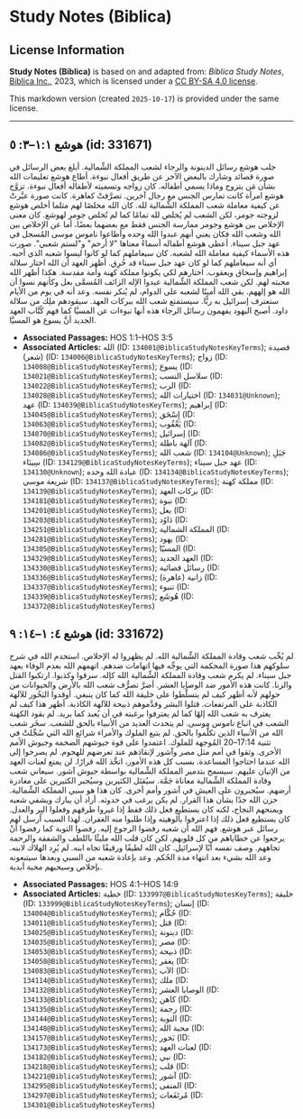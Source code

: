 # Study Notes (Biblica)

## License Information

**Study Notes (Biblica)** is based on and adapted from: _Biblica Study Notes_, [Biblica Inc.](https://www.biblica.com/), 2023, which is licensed under a [CC BY-SA 4.0 license](https://creativecommons.org/licenses/by-sa/4.0/legalcode.en).

This markdown version (created `2025-10-17`) is provided under the same license.



--------------------------------

## هوشع ١:١–٣: ٥ (id: 331671)

جلب هوشع رسائل الدينونة والرجاء لشعب المملكة الشِّمالية. أبلغ بعض الرسائل في صورة قصائد وشارك بالبعض الآخر عن طريق أفعال نبوءة. أطاع هوشع تعليمات الله بشأن مَن يتزوج وماذا يسمي أطفاله. كان زواجه وتسميته لأطفاله أفعال نبوءة. تزوَّج هوشع امرأة كانت تمارس الجنس مع رجال آخرين. تصرَّفتْ كعاهرة. كانت صورة عبَّرتْ عن كيفية معاملة شعب المملكة الشِّمالية لله. كان الله مخلصًا لهم مثلما أخلص هوشع لزوجته جومر، لكن الشعب لم يُخلص لله تمامًا كما لم تُخلص جومر لهوشع. كان معنى الإخلاص بين هوشع وجومر ممارسة الجنس فقط مع بعضهما بعضًا، أما عن الإخلاص بين الله وشعب الله فكان يعني أنهم عبدوا الله وحده وأطاعوا ناموس موسى المُسجل في عهد جبل سيناء. أعطى هوشع أطفاله أسماءً معناها "لا أرحم" و"لستم شعبي". صورت هذه الأسماء كيفية معاملة الله لشعبه. كان سيعاملهم كما لو كانوا ليسوا شعبه الذي أحبه. أي أنه سيعاملهم كما لو كان عهد جبل سيناء قد خُرِق. أظهر العهد أن الله اختار سلالة إبراهيم وإسحاق ويعقوب. اختارهم لكي يكونوا مملكة كهنة وأمة مقدسة. هكذا أظهر الله محبته لهم. لكن شعب المملكة الشِّمالية عبدوا الإله الزائف المُسمَّى بعل وكأنهم نسوا أن الله هو إلههم. بقي الله أمينًا لشعبه على الدوام، لم يُنكر نفسه. وعد أنه في يوم من الأيام ستعترف إسرائيل به ربًّا. سيستمتع شعب الله ببركات العهد. سيقودهم ملِك من سلالة داود. أصبح اليهود يفهمون رسائل الرجاء هذه أنها نبوءات عن المسيَّا كما فهم كُتَّاب العهد الجديد أنَّ يسوع هو المسيَّا.

* **Associated Passages:** HOS 1:1–HOS 3:5
* **Associated Articles:** الله (ID: `134001@BiblicaStudyNotesKeyTerms`); قصيدة (شعر) (ID: `134006@BiblicaStudyNotesKeyTerms`); زواج (ID: `134008@BiblicaStudyNotesKeyTerms`); يسوع (ID: `134021@BiblicaStudyNotesKeyTerms`); سلاسل النسب (ID: `134022@BiblicaStudyNotesKeyTerms`); الرب (ID: `134028@BiblicaStudyNotesKeyTerms`); اختيارات الله (ID: `134031@Unknown`); عهد (ID: `134039@BiblicaStudyNotesKeyTerms`); إبراهيم (ID: `134045@BiblicaStudyNotesKeyTerms`); إِسْحَق (ID: `134063@BiblicaStudyNotesKeyTerms`); يَعْقُوب (ID: `134070@BiblicaStudyNotesKeyTerms`); إسرائيل (ID: `134082@BiblicaStudyNotesKeyTerms`); آلهة باطلة (ID: `134086@BiblicaStudyNotesKeyTerms`); شعب الله (ID: `134104@Unknown`); جَبَلِ سِينَاء (ID: `134129@BiblicaStudyNotesKeyTerms`); عهد جبل سيناء (ID: `134130@Unknown`); عبادة الله وحده (ID: `134134@BiblicaStudyNotesKeyTerms`); شريعة موسي (ID: `134137@BiblicaStudyNotesKeyTerms`); مملكة كهنة (ID: `134139@BiblicaStudyNotesKeyTerms`); بركات العهد (ID: `134181@BiblicaStudyNotesKeyTerms`); نبوة (ID: `134201@BiblicaStudyNotesKeyTerms`); بعل (ID: `134203@BiblicaStudyNotesKeyTerms`); دَاوُد (ID: `134251@BiblicaStudyNotesKeyTerms`); المملكة الشمالية (ID: `134281@BiblicaStudyNotesKeyTerms`); يهود (ID: `134305@BiblicaStudyNotesKeyTerms`); المسيّا (ID: `134329@BiblicaStudyNotesKeyTerms`); العهد الجديد (ID: `134330@BiblicaStudyNotesKeyTerms`); رسائل قضائية (ID: `134336@BiblicaStudyNotesKeyTerms`); زانية (عاهرة) (ID: `134337@BiblicaStudyNotesKeyTerms`); تنبوء (ID: `134339@BiblicaStudyNotesKeyTerms`); هُوشَع (ID: `134372@BiblicaStudyNotesKeyTerms`)

## هوشع ٤: ١–١٤: ٩ (id: 331672)

لم يُحِّب شعب وقادة المملكة الشِّمالية الله. لم يظهروا له الإخلاص. استخدم الله في شرح سلوكهم هذا صورة المحكمة التي يوجِّه فيها اتهامات ضدهم. اتهمهم الله بعدم الوفاء بعهد جبل سيناء. لم يكرم شعب وقادة المملكة الشِّمالية الله كإله. سرقوا وكذبوا. ارتكبوا القتل والزنا. كانت هذه الأمور ضد الوصايا العشر. أضرَّ تصرُّف شعب الله بالأرض والحيوانات من حولهم لأنه أظهر كيف لم يتسلَّطوا على خليقة الله كما كان ينبغي. أوقدوا البَخُور للآلهة الكاذبة على المرتفعات. قتلوا البشر وقدَّموهم ذبيحة للآلهة الكاذبة. أظهر هذا كيف لم يعترف به شعب الله إلهًا كما لم يعترفوا برغبته في أن يُعبد كما يريد. لم يقود الكهنة الشعب في اتباع ناموس موسى. لم يتحدث العديد من الأنبياء بالحق للشعب. سخَر شعب الله من الأنبياء الذين تكلَّموا بالحق. لم يتبع الملوك والأمراء شرائع الله التي سُجِّلتْ في تثنية 17:14–20 المُوجهة للملوك. اعتمدوا على قوة جيوشهم الضخمة وجيوش الأمم الأخرى. وثقوا في أمم مثل مصر وآشور لإنقاذهم عند تعرضهم للهجوم. لم يصرخوا إلى الله عندما احتاجوا المساعدة. بسبب كل هذه الأمور، اتخَّذ الله قرارًا. لن يمنع لعنات العهد من الإتيان عليهم. سيسمح بتدمير المملكة الشِّمالية بواسطة جيوش آشور. سيعاني شعب وقادة المملكة الشِّمالية معاناة جَمَّة. سيُقتَل الكثيرين وسيُجبر الكثيرين على مغادرة أرضهم. سيُجبرون على العيش في آشور وأمم أخرى. كان هذا هو سبي المملكة الشِّمالية. حزن الله جدًا بشأن هذا القرار. لم يكن يرغب في حدوثه. أراد أن يبارك ويشفي شعبه ويمنحهم النجاح، لكنه كان يستطيع فعل ذلك فقط إذا غيروا طرقهم وفعلوا البِر والعدل. كان يستطيع فعل ذلك إذا اعترفوا بألوهيته وإذا طلبوا منه الغفران. لهذا السبب أرسل لهم رسائل عبر هوشع. فهم الله أن شعبه رفضوا الرجوع إليه. رفضوا التوبة كما رفضوا أنْ يرجعوا عن خطاياهم من كل قلوبهم. لكن كان قلب الله مليئًا باللطف والشفقة والرحمة تجاههم. وصف نفسه أبًا لإسرائيل. كان الله لطيفًا ورقيقًا تجاه ابنه. لم يُرِد الهلاك لابنه. وعد الله بشيء بعد انتهاء مدة الحُكم. وعد بإعادة شعبه من السبي وبعدها سيتبعونه بإخلاص وسيحبهم محبة أبدية.

* **Associated Passages:** HOS 4:1–HOS 14:9
* **Associated Articles:** خطية (ID: `133997@BiblicaStudyNotesKeyTerms`); خليقة (ID: `133999@BiblicaStudyNotesKeyTerms`); إنسان (ID: `134004@BiblicaStudyNotesKeyTerms`); حُكّام  (ID: `134011@BiblicaStudyNotesKeyTerms`); قتل (ID: `134025@BiblicaStudyNotesKeyTerms`); دينونة (ID: `134035@BiblicaStudyNotesKeyTerms`); مصر (ID: `134053@BiblicaStudyNotesKeyTerms`); ذبيحة (ID: `134058@BiblicaStudyNotesKeyTerms`); يغفر (ID: `134083@BiblicaStudyNotesKeyTerms`); الآب (ID: `134114@BiblicaStudyNotesKeyTerms`); ملك (ID: `134132@BiblicaStudyNotesKeyTerms`); الوصايا العشر (ID: `134133@BiblicaStudyNotesKeyTerms`); كاهن (ID: `134135@BiblicaStudyNotesKeyTerms`); رحمة (ID: `134144@BiblicaStudyNotesKeyTerms`); التوبة (ID: `134148@BiblicaStudyNotesKeyTerms`); محبة الله (ID: `134157@BiblicaStudyNotesKeyTerms`); بَخور (ID: `134173@BiblicaStudyNotesKeyTerms`); لعنات العهد (ID: `134182@BiblicaStudyNotesKeyTerms`); نبي (ID: `134218@BiblicaStudyNotesKeyTerms`); قلب (ID: `134221@BiblicaStudyNotesKeyTerms`); آشور (ID: `134295@BiblicaStudyNotesKeyTerms`); المنفى (ID: `134297@BiblicaStudyNotesKeyTerms`); مُرتَفَعات (ID: `134301@BiblicaStudyNotesKeyTerms`)


